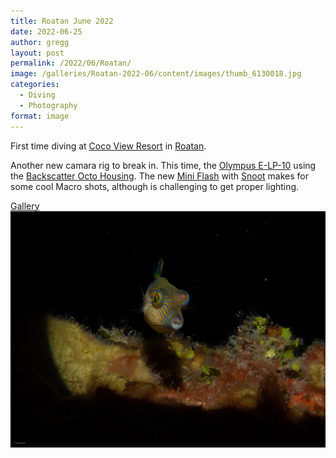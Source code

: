 ```yaml
---
title: Roatan June 2022
date: 2022-06-25
author: gregg
layout: post
permalink: /2022/06/Roatan/
image: /galleries/Roatan-2022-06/content/images/thumb_6130018.jpg
categories:
  - Diving
  - Photography
format: image
---
```

First time diving at [Coco View Resort](https://www.cocoviewresort.com) in [Roatan](https://en.wikipedia.org/wiki/Roatán).

Another new camara rig to break in. This time, the [Olympus E-LP-10](https://www.backscatter.com/Olympus-PEN-E-PL10-Camera) using the [Backscatter Octo Housing](https://www.backscatter.com/Backscatter-Olympus-PEN-E-PL9-E-PL10-Underwater-Housing-UH-EPL10). The new [Mini Flash](https://www.backscatter.com/Backscatter-Mini-Flash-Underwater-Strobe) with [Snoot](https://www.backscatter.com/Backscatter-Optical-Snoot-for-Backscatter-Mini-Flash-1) makes for some cool Macro shots, although is challenging to get proper lighting.

<a href="https://lightroom.adobe.com/gallery/7b25cc9c355b4a5dbc0e0e2c81bdd444/albums/27b8221b605a4f3f8a2b2d738bfc0f4b/assets" jscontroller="false" rel="qtposter">
  Gallery<br/>
  <img alt="Roatan Photo Gallery" src="/galleries/Roatan-2022-06/6130018.jpg"/>
</a>